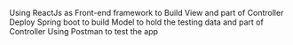 Using ReactJs as Front-end framework to Build View and part of Controller  
Deploy Spring boot to build Model to hold the testing data and part of Controller 
Using Postman to test the app  
